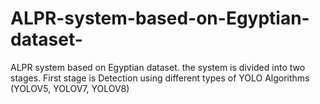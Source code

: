 # ALPR-system-based-on-Egyptian-dataset-
ALPR system based on Egyptian dataset. the system is divided into two stages. First stage is Detection using different types of YOLO Algorithms (YOLOV5, YOLOV7, YOLOV8) 
